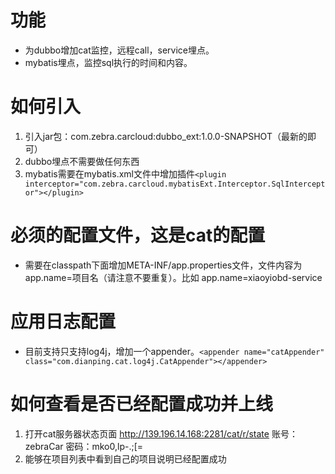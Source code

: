 # 功能
* 为dubbo增加cat监控，远程call，service埋点。
* mybatis埋点，监控sql执行的时间和内容。

# 如何引入
1. 引入jar包：com.zebra.carcloud:dubbo_ext:1.0.0-SNAPSHOT（最新的即可）
2. dubbo埋点不需要做任何东西
3. mybatis需要在mybatis.xml文件中增加插件`<plugin interceptor="com.zebra.carcloud.mybatisExt.Interceptor.SqlInterceptor"></plugin>`

# 必须的配置文件，这是cat的配置
* 需要在classpath下面增加META-INF/app.properties文件，文件内容为app.name=项目名（请注意不要重复）。比如 app.name=xiaoyiobd-service

# 应用日志配置
* 目前支持只支持log4j，增加一个appender。`<appender name="catAppender" class="com.dianping.cat.log4j.CatAppender"></appender>`

# 如何查看是否已经配置成功并上线
1. 打开cat服务器状态页面 http://139.196.14.168:2281/cat/r/state 账号：zebraCar 密码：mko0,lp-.;[=
2. 能够在项目列表中看到自己的项目说明已经配置成功